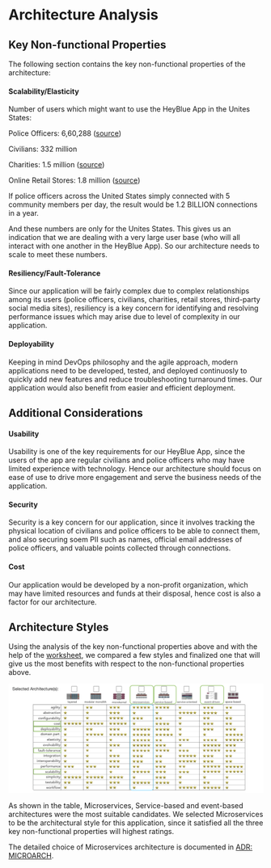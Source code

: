 
# Architecture Analysis

## Key Non-functional Properties

The following section contains the key non-functional properties of the architecture:

#### Scalability/Elasticity

Number of users which might want to use the HeyBlue App in the Unites States:

Police Officers: 6,60,288 ([source](https://www.statista.com/statistics/191694/number-of-law-enforcement-officers-in-the-us/))

Civilians: 332 million

Charities: 1.5 million ([source](https://www.nptrust.org/philanthropic-resources/charitable-giving-statistics/#:~:text=According%20to%20the%20most%20recent,organizations%20in%20the%20United%20States.))

Online Retail Stores: 1.8 million ([source](https://www.nptrust.org/philanthropic-resources/charitable-giving-statistics/#:~:text=According%20to%20the%20most%20recent,organizations%20in%20the%20United%20States.))

If police officers across the United States simply connected with 5 community members per day, the result would be 1.2 BILLION connections in a year.

And these numbers are only for the Unites States. This gives us an indication that we are dealing with a very large user base (who will all interact with one another in the HeyBlue App). So our architecture needs to scale to meet these numbers.

#### Resiliency/Fault-Tolerance

Since our application will be fairly complex due to complex relationships among its users (police officers, civilians, charities, retail stores, third-party social media sites), resiliency is a key concern for  identifying and resolving performance issues which may arise due to level of complexity in our application.

#### Deployability

Keeping in mind DevOps philosophy and the agile approach, modern applications need to be developed, tested, and deployed continuosly to quickly add new features and reduce troubleshooting turnaround times. Our application would also benefit from easier and efficient deployment.

## Additional Considerations

#### Usability

Usability is one of the key requirements for our HeyBlue App, since the users of the app are regular civilians and police officers who may have limited experience with technology. Hence our architecture should focus on ease of use to drive more engagement and serve the business needs of the application.

#### Security

Security is a key concern for our application, since it involves tracking the physical location of civilians and police officers to be able to connect them, and also securing soem PII such as names, official email addresses of police officers, and valuable points collected through connections.

#### Cost

Our application would be developed by a non-profit organization, which may have limited resources and funds at their disposal, hence cost is also a factor for our architecture.

## Architecture Styles

Using the analysis of the key non-functional properties above and with the help of  the [worksheet](https://www.developertoarchitect.com/downloads/architecture-styles-worksheet.pdf), we compared a few styles and finalized one that will give us the most benefits with respect to the non-functional properties above. 

![ArchitectureAnalysis](../assets/high_level_arch.png)

As shown in the table, Microservices, Service-based and event-based architectures were the most suitable candidates. We selected Microservices to be the architectural style for this application, since it satisfied all the three key non-functional properties will highest ratings.

The detailed choice of Microservices architecture is documented in [ADR: MICROARCH](../ADRs/20221107-Microservices_Architecture.md).
